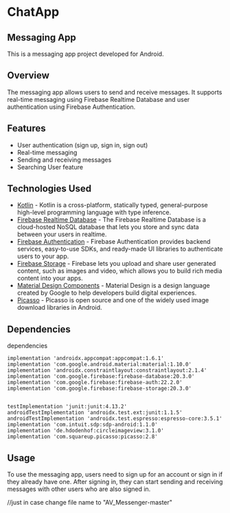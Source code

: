 # ChatApp

## Messaging App

This is a messaging app project developed for Android.

## Overview

The messaging app allows users to send and receive messages. It supports real-time messaging using Firebase Realtime Database and user authentication using Firebase Authentication. 

## Features

- User authentication (sign up, sign in, sign out)
- Real-time messaging
- Sending and receiving messages
- Searching User feature

## Technologies Used

- [Kotlin](https://kotlinlang.org/) - Kotlin is a cross-platform, statically typed, general-purpose high-level programming language with type inference.
- [Firebase Realtime Database](https://firebase.google.com/docs/database) - The Firebase Realtime Database is a cloud-hosted NoSQL database that lets you store and sync data between your users in realtime.
- [Firebase Authentication](https://firebase.google.com/docs/auth) - Firebase Authentication provides backend services, easy-to-use SDKs, and ready-made UI libraries to authenticate users to your app.
- [Firebase Storage](https://firebase.google.com/docs/storage) - Firebase lets you upload and share user generated content, such as images and video, which allows you to build rich media content into your apps.
- [Material Design Components](https://m2.material.io/develop/android) - Material Design is a design language created by Google to help developers build digital experiences.
- [Picasso](https://square.github.io/picasso/) - Picasso is open source and one of the widely used image download libraries in Android.


## Dependencies

dependencies 

    implementation 'androidx.appcompat:appcompat:1.6.1'
    implementation 'com.google.android.material:material:1.10.0'
    implementation 'androidx.constraintlayout:constraintlayout:2.1.4'
    implementation 'com.google.firebase:firebase-database:20.3.0'
    implementation 'com.google.firebase:firebase-auth:22.2.0'
    implementation 'com.google.firebase:firebase-storage:20.3.0'


    testImplementation 'junit:junit:4.13.2'
    androidTestImplementation 'androidx.test.ext:junit:1.1.5'
    androidTestImplementation 'androidx.test.espresso:espresso-core:3.5.1'
    implementation 'com.intuit.sdp:sdp-android:1.1.0'
    implementation 'de.hdodenhof:circleimageview:3.1.0'
    implementation 'com.squareup.picasso:picasso:2.8'



## Usage

To use the messaging app, users need to sign up for an account or sign in if they already have one. After signing in, they can start sending and receiving messages with other users who are also signed in.



//just in case change file name to "AV_Messenger-master"



